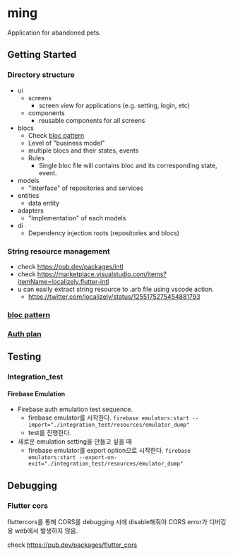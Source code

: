 # ming

Application for abandoned pets.

## Getting Started

### Directory structure

- ui
  - screens
    - screen view for applications (e.g. setting, login, etc)
  - components
    - reusable components for all screens
- blocs
  - Check [bloc pattern](https://bloclibrary.dev/#/coreconcepts)
  - Level of "business model"
  - multiple blocs and their states, events
  - Rules
    - Single bloc file will contains bloc and its corresponding state, event.
- models
  - "Interface" of repositories and services
- entities
  - data entity
- adapters
  - "Implementation" of each models
- di
  - Dependency injection roots (repositories and blocs)

### String resource management

- check https://pub.dev/packages/intl
- check https://marketplace.visualstudio.com/items?itemName=localizely.flutter-intl
- u can easily extract string resource to .arb file using vscode action.
  - https://twitter.com/localizely/status/1255175275454881793

### [bloc pattern](https://bloclibrary.dev/#/coreconcepts)

### [Auth plan](docs/auth/auth_plan.md)

## Testing

### Integration_test

#### Firebase Emulation

- Firebase auth emulation test sequence.
  - firebase emulator를 시작한다.
  `firebase emulators:start --import="./integration_test/resources/emulator_dump"`
  - test를 진행한다.
- 새로운 emulation setting을 만들고 싶을 때
  - firebase emulator를 export option으로 시작한다.
  `firebase emulators:start --export-on-exit="./integration_test/resources/emulator_dump"`

## Debugging

### Flutter cors

fluttercors를 통해 CORS를 debugging 시에 disable해줘야 CORS error가 디버깅용 web에서 발생하지 않음.

check https://pub.dev/packages/flutter_cors 
